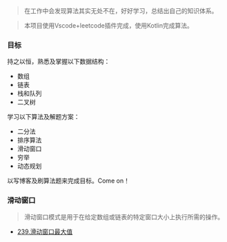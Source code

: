 > 在工作中会发现算法其实无处不在，好好学习，总结出自己的知识体系。

> 本项目使用Vscode+leetcode插件完成，使用Kotlin完成算法。

### 目标
持之以恒，熟悉及掌握以下数据结构：
- 数组
- 链表
- 栈和队列
- 二叉树

学习以下算法及解题方案：
- 二分法
- 排序算法
- 滑动窗口
- 穷举
- 动态规划

以写博客及刷算法题来完成目标。Come on！

### 滑动窗口
> 滑动窗口模式是用于在给定数组或链表的特定窗口大小上执行所需的操作。

- [239.滑动窗口最大值](leetcode/239.滑动窗口最大值/Solution.kt)

